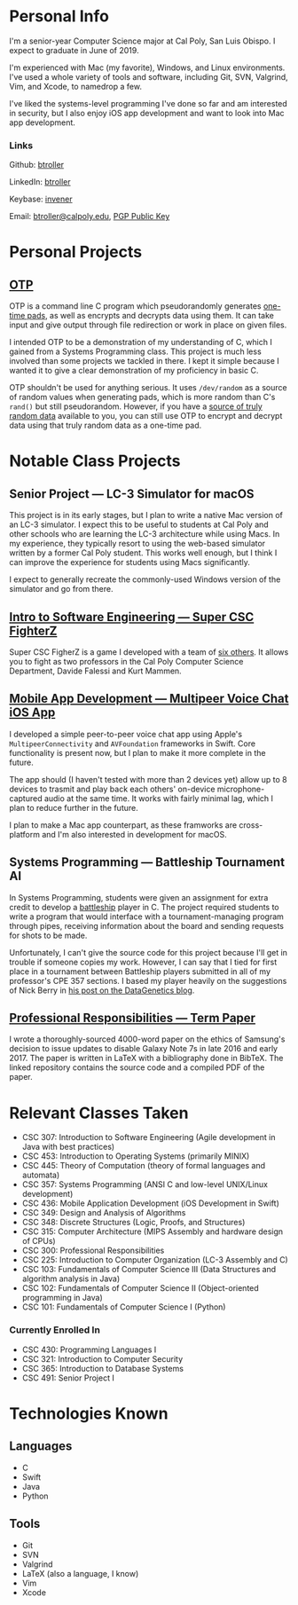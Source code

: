 # Personal Info

I'm a senior-year Computer Science major at Cal Poly, San Luis Obispo. I expect to graduate in June of 2019.

I'm experienced with Mac (my favorite), Windows, and Linux environments. I've used a whole variety of tools and software, including Git, SVN, Valgrind, Vim, and Xcode, to namedrop a few.

I've liked the systems-level programming I've done so far and am interested in security, but I also enjoy iOS app development and want to look into Mac app development.

### Links
Github: [btroller](https://github.com/btroller) 

LinkedIn: [btroller](https://www.linkedin.com/in/btroller) 

Keybase: [invener](https://keybase.io/invener) 

Email: [btroller@calpoly.edu](mailto:btroller@calpoly.edu), [PGP Public Key](http://btroller.github.io/btroller_calpoly.edu%20–%20Public.asc)

# Personal Projects

## [OTP](https://github.com/btroller/One-Time-Pad)

OTP is a command line C program which pseudorandomly generates [one-time pads](https://en.wikipedia.org/wiki/One-time_pad), as well as encrypts and decrypts data using them. It can take input and give output through file redirection or work in place on given files. 

I intended OTP to be a demonstration of my understanding of C, which I gained from a Systems Programming class. This project is much less involved than some projects we tackled in there. I kept it simple because I wanted it to give a clear demonstration of my proficiency in basic C.

OTP shouldn't be used for anything serious. It uses `/dev/random` as a source of random values when generating pads, which is more random than C's `rand()` but still pseudorandom. However, if you have a [source of truly random data](https://en.wikipedia.org/wiki/Hardware_random_number_generator) available to you, you can still use OTP to encrypt and decrypt data using that truly random data as a one-time pad.

# Notable Class Projects

## Senior Project — LC-3 Simulator for macOS

This project is in its early stages, but I plan to write a native Mac version of an LC-3 simulator. I expect this to be useful to students at Cal Poly and other schools who are learning the LC-3 architecture while using Macs. In my experience, they typically resort to using the web-based simulator written by a former Cal Poly student. This works well enough, but I think I can improve the experience for students using Macs significantly.

I expect to generally recreate the commonly-used Windows version of the simulator and go from there.

## [Intro to Software Engineering — Super CSC FighterZ](https://github.com/TraceRainbolt/SuperCSCFighterZ)

Super CSC FigherZ is a game I developed with a team of [six others](https://github.com/TraceRainbolt/SuperCSCFighterZ/graphs/contributors). It allows you to fight as two professors in the Cal Poly Computer Science Department, Davide Falessi and Kurt Mammen.

## [Mobile App Development — Multipeer Voice Chat iOS App](https://github.com/btroller/Multipeer-Voice-Chat)

I developed a simple peer-to-peer voice chat app using Apple's `MultipeerConnectivity` and `AVFoundation` frameworks in Swift. Core functionality is present now, but I plan to make it more complete in the future.

The app should (I haven't tested with more than 2 devices yet) allow up to 8 devices to trasmit and play back each others' on-device microphone-captured audio at the same time. It works with fairly minimal lag, which I plan to reduce further in the future.

I plan to make a Mac app counterpart, as these framworks are cross-platform and I'm also interested in development for macOS.

## Systems Programming — Battleship Tournament AI

In Systems Programming, students were given an assignment for extra credit to develop a [battleship](https://en.wikipedia.org/wiki/Battleship_(game)) player in C. The project required students to write a program that would interface with a tournament-managing program through pipes, receiving information about the board and sending requests for shots to be made. 

Unfortunately, I can't give the source code for this project because I'll get in trouble if someone copies my work. However, I can say that I tied for first place in a tournament between Battleship players submitted in all of my professor's CPE 357 sections. I based my player heavily on the suggestions of Nick Berry in [his post on the DataGenetics blog](http://www.datagenetics.com/blog/december32011/).

## [Professional Responsibilities — Term Paper](https://github.com/btroller/CSC-300-Paper)

I wrote a thoroughly-sourced 4000-word paper on the ethics of Samsung's decision to issue updates to disable Galaxy Note 7s in late 2016 and early 2017. The paper is written in LaTeX with a bibliography done in BibTeX. The linked repository contains the source code and a compiled PDF of the paper.

# Relevant Classes Taken

* CSC 307: Introduction to Software Engineering (Agile development in Java with best practices)
* CSC 453: Introduction to Operating Systems (primarily MINIX)
* CSC 445: Theory of Computation (theory of formal languages and automata)
* CSC 357: Systems Programming (ANSI C and low-level UNIX/Linux development)
* CSC 436: Mobile Application Development (iOS Development in Swift)
* CSC 349: Design and Analysis of Algorithms
* CSC 348: Discrete Structures (Logic, Proofs, and Structures)
* CSC 315: Computer Architecture (MIPS Assembly and hardware design of CPUs)
* CSC 300: Professional Responsibilities
* CSC 225: Introduction to Computer Organization (LC-3 Assembly and C)
* CSC 103: Fundamentals of Computer Science III (Data Structures and algorithm analysis in Java)
* CSC 102: Fundamentals of Computer Science II (Object-oriented programming in Java)
* CSC 101: Fundamentals of Computer Science I (Python)

### Currently Enrolled In

* CSC 430: Programming Languages I
* CSC 321: Introduction to Computer Security
* CSC 365: Introduction to Database Systems
* CSC 491: Senior Project I

# Technologies Known

## Languages

* C
* Swift
* Java
* Python

## Tools

* Git
* SVN
* Valgrind
* LaTeX (also a language, I know)
* Vim
* Xcode
